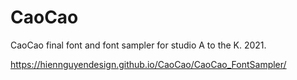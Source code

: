 # CaoCao
CaoCao final font and font sampler for studio A to the K. 2021.

https://hiennguyendesign.github.io/CaoCao/CaoCao_FontSampler/
